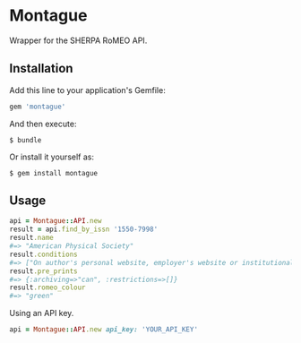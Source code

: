 # Montague

Wrapper for the SHERPA RoMEO API.

## Installation

Add this line to your application's Gemfile:

```ruby
gem 'montague'
```

And then execute:

    $ bundle

Or install it yourself as:

    $ gem install montague

## Usage

```ruby
api = Montague::API.new
result = api.find_by_issn '1550-7998'
result.name
#=> "American Physical Society"
result.conditions
#=> ["On author's personal website, employer's website or institutional repository", ...]
result.pre_prints
#=> {:archiving=>"can", :restrictions=>[]}
result.romeo_colour
#=> "green"
```

Using an API key.

```ruby
api = Montague::API.new api_key: 'YOUR_API_KEY'
```